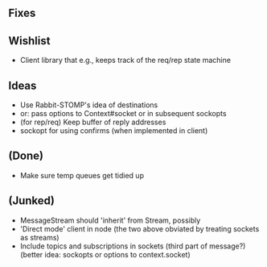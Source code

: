 ## Fixes

## Wishlist

 * Client library that e.g., keeps track of the req/rep state machine

## Ideas

 * Use Rabbit-STOMP's idea of destinations
 * or: pass options to Context#socket or in subsequent sockopts
 * (for rep/req) Keep buffer of reply addresses
 * sockopt for using confirms (when implemented in client)

## (Done)

 * Make sure temp queues get tidied up

## (Junked)

 * MessageStream should 'inherit' from Stream, possibly
 * 'Direct mode' client in node
   (the two above obviated by treating sockets as streams)
 * Include topics and subscriptions in sockets (third part of message?)
   (better idea: sockopts or options to context.socket)
